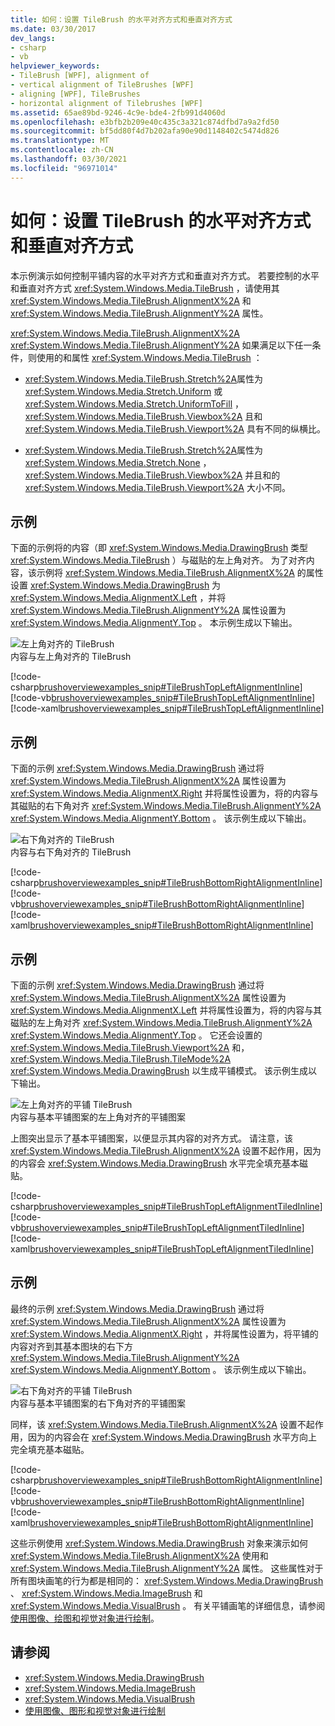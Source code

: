 ```yaml
---
title: 如何：设置 TileBrush 的水平对齐方式和垂直对齐方式
ms.date: 03/30/2017
dev_langs:
- csharp
- vb
helpviewer_keywords:
- TileBrush [WPF], alignment of
- vertical alignment of TileBrushes [WPF]
- aligning [WPF], TileBrushes
- horizontal alignment of Tilebrushes [WPF]
ms.assetid: 65ae89bd-9246-4c9e-bde4-2fb991d4060d
ms.openlocfilehash: e3bfb2b209e40c435c3a321c874dfbd7a9a2fd50
ms.sourcegitcommit: bf5dd80f4d7b202afa90e90d1148402c5474d826
ms.translationtype: MT
ms.contentlocale: zh-CN
ms.lasthandoff: 03/30/2021
ms.locfileid: "96971014"
---
```

# <a name="how-to-set-the-horizontal-and-vertical-alignment-of-a-tilebrush"></a>如何：设置 TileBrush 的水平对齐方式和垂直对齐方式
本示例演示如何控制平铺内容的水平对齐方式和垂直对齐方式。 若要控制的水平和垂直对齐方式 <xref:System.Windows.Media.TileBrush> ，请使用其 <xref:System.Windows.Media.TileBrush.AlignmentX%2A> 和 <xref:System.Windows.Media.TileBrush.AlignmentY%2A> 属性。  
  
 <xref:System.Windows.Media.TileBrush.AlignmentX%2A> <xref:System.Windows.Media.TileBrush.AlignmentY%2A> 如果满足以下任一条件，则使用的和属性 <xref:System.Windows.Media.TileBrush> ：  
  
- <xref:System.Windows.Media.TileBrush.Stretch%2A>属性为 <xref:System.Windows.Media.Stretch.Uniform> 或 <xref:System.Windows.Media.Stretch.UniformToFill> ， <xref:System.Windows.Media.TileBrush.Viewbox%2A> 且和 <xref:System.Windows.Media.TileBrush.Viewport%2A> 具有不同的纵横比。  
  
- <xref:System.Windows.Media.TileBrush.Stretch%2A>属性为 <xref:System.Windows.Media.Stretch.None> ， <xref:System.Windows.Media.TileBrush.Viewbox%2A> 并且和的 <xref:System.Windows.Media.TileBrush.Viewport%2A> 大小不同。  
  
## <a name="example"></a>示例  
 下面的示例将的内容（即 <xref:System.Windows.Media.DrawingBrush> 类型 <xref:System.Windows.Media.TileBrush> ）与磁贴的左上角对齐。 为了对齐内容，该示例将 <xref:System.Windows.Media.TileBrush.AlignmentX%2A> 的属性设置 <xref:System.Windows.Media.DrawingBrush> 为 <xref:System.Windows.Media.AlignmentX.Left> ，并将 <xref:System.Windows.Media.TileBrush.AlignmentY%2A> 属性设置为 <xref:System.Windows.Media.AlignmentY.Top> 。 本示例生成以下输出。  
  
 ![左上角对齐的 TileBrush](./media/graphicsmm-tilebrushalignmentexampletopleft.png "graphicsmm_TileBrushAlignmentExampleTopLeft")  
内容与左上角对齐的 TileBrush  
  
 [!code-csharp[brushoverviewexamples_snip#TileBrushTopLeftAlignmentInline](~/samples/snippets/csharp/VS_Snippets_Wpf/BrushOverviewExamples_snip/CSharp/TileBrushAlignmentExample.cs#tilebrushtopleftalignmentinline)]
 [!code-vb[brushoverviewexamples_snip#TileBrushTopLeftAlignmentInline](~/samples/snippets/visualbasic/VS_Snippets_Wpf/BrushOverviewExamples_snip/visualbasic/tilebrushalignmentexample.vb#tilebrushtopleftalignmentinline)]
 [!code-xaml[brushoverviewexamples_snip#TileBrushTopLeftAlignmentInline](~/samples/snippets/xaml/VS_Snippets_Wpf/BrushOverviewExamples_snip/XAML/TileBrushAlignmentExample.xaml#tilebrushtopleftalignmentinline)]  
  
## <a name="example"></a>示例  
 下面的示例 <xref:System.Windows.Media.DrawingBrush> 通过将 <xref:System.Windows.Media.TileBrush.AlignmentX%2A> 属性设置为 <xref:System.Windows.Media.AlignmentX.Right> 并将属性设置为，将的内容与其磁贴的右下角对齐 <xref:System.Windows.Media.TileBrush.AlignmentY%2A> <xref:System.Windows.Media.AlignmentY.Bottom> 。 该示例生成以下输出。  
  
 ![右下角对齐的 TileBrush](./media/graphicsmm-tilebrushalignmentexamplebottomright.png "graphicsmm_TileBrushAlignmentExampleBottomRight")  
内容与右下角对齐的 TileBrush  
  
 [!code-csharp[brushoverviewexamples_snip#TileBrushBottomRightAlignmentInline](~/samples/snippets/csharp/VS_Snippets_Wpf/BrushOverviewExamples_snip/CSharp/TileBrushAlignmentExample.cs#tilebrushbottomrightalignmentinline)]
 [!code-vb[brushoverviewexamples_snip#TileBrushBottomRightAlignmentInline](~/samples/snippets/visualbasic/VS_Snippets_Wpf/BrushOverviewExamples_snip/visualbasic/tilebrushalignmentexample.vb#tilebrushbottomrightalignmentinline)]
 [!code-xaml[brushoverviewexamples_snip#TileBrushBottomRightAlignmentInline](~/samples/snippets/xaml/VS_Snippets_Wpf/BrushOverviewExamples_snip/XAML/TileBrushAlignmentExample.xaml#tilebrushbottomrightalignmentinline)]  
  
## <a name="example"></a>示例  
 下面的示例 <xref:System.Windows.Media.DrawingBrush> 通过将 <xref:System.Windows.Media.TileBrush.AlignmentX%2A> 属性设置为 <xref:System.Windows.Media.AlignmentX.Left> 并将属性设置为，将的内容与其磁贴的左上角对齐 <xref:System.Windows.Media.TileBrush.AlignmentY%2A> <xref:System.Windows.Media.AlignmentY.Top> 。 它还会设置的 <xref:System.Windows.Media.TileBrush.Viewport%2A> 和， <xref:System.Windows.Media.TileBrush.TileMode%2A> <xref:System.Windows.Media.DrawingBrush> 以生成平铺模式。 该示例生成以下输出。  
  
 ![左上角对齐的平铺 TileBrush](./media/graphicsmm-tilebrushalignmentexampletoplefttiled.png "graphicsmm_TileBrushAlignmentExampleTopLeftTiled")  
内容与基本平铺图案的左上角对齐的平铺图案  
  
 上图突出显示了基本平铺图案，以便显示其内容的对齐方式。 请注意，该 <xref:System.Windows.Media.TileBrush.AlignmentX%2A> 设置不起作用，因为的内容会 <xref:System.Windows.Media.DrawingBrush> 水平完全填充基本磁贴。  
  
 [!code-csharp[brushoverviewexamples_snip#TileBrushTopLeftAlignmentTiledInline](~/samples/snippets/csharp/VS_Snippets_Wpf/BrushOverviewExamples_snip/CSharp/TileBrushAlignmentExample.cs#tilebrushtopleftalignmenttiledinline)]
 [!code-vb[brushoverviewexamples_snip#TileBrushTopLeftAlignmentTiledInline](~/samples/snippets/visualbasic/VS_Snippets_Wpf/BrushOverviewExamples_snip/visualbasic/tilebrushalignmentexample.vb#tilebrushtopleftalignmenttiledinline)]
 [!code-xaml[brushoverviewexamples_snip#TileBrushTopLeftAlignmentTiledInline](~/samples/snippets/xaml/VS_Snippets_Wpf/BrushOverviewExamples_snip/XAML/TileBrushAlignmentExample.xaml#tilebrushtopleftalignmenttiledinline)]  
  
## <a name="example"></a>示例  
 最终的示例 <xref:System.Windows.Media.DrawingBrush> 通过将 <xref:System.Windows.Media.TileBrush.AlignmentX%2A> 属性设置为 <xref:System.Windows.Media.AlignmentX.Right> ，并将属性设置为，将平铺的内容对齐到其基本图块的右下方 <xref:System.Windows.Media.TileBrush.AlignmentY%2A> <xref:System.Windows.Media.AlignmentY.Bottom> 。 该示例生成以下输出。  
  
 ![右下角对齐的平铺 TileBrush](./media/graphicsmm-tilebrushalignmentexamplebottomrighttiled.png "graphicsmm_TileBrushAlignmentExampleBottomRightTiled")  
内容与基本平铺图案的右下角对齐的平铺图案  
  
 同样，该 <xref:System.Windows.Media.TileBrush.AlignmentX%2A> 设置不起作用，因为的内容会在 <xref:System.Windows.Media.DrawingBrush> 水平方向上完全填充基本磁贴。  
  
 [!code-csharp[brushoverviewexamples_snip#TileBrushBottomRightAlignmentInline](~/samples/snippets/csharp/VS_Snippets_Wpf/BrushOverviewExamples_snip/CSharp/TileBrushAlignmentExample.cs#tilebrushbottomrightalignmentinline)]
 [!code-vb[brushoverviewexamples_snip#TileBrushBottomRightAlignmentInline](~/samples/snippets/visualbasic/VS_Snippets_Wpf/BrushOverviewExamples_snip/visualbasic/tilebrushalignmentexample.vb#tilebrushbottomrightalignmentinline)]
 [!code-xaml[brushoverviewexamples_snip#TileBrushBottomRightAlignmentInline](~/samples/snippets/xaml/VS_Snippets_Wpf/BrushOverviewExamples_snip/XAML/TileBrushAlignmentExample.xaml#tilebrushbottomrightalignmentinline)]  
  
 这些示例使用 <xref:System.Windows.Media.DrawingBrush> 对象来演示如何 <xref:System.Windows.Media.TileBrush.AlignmentX%2A> 使用和 <xref:System.Windows.Media.TileBrush.AlignmentY%2A> 属性。 这些属性对于所有图块画笔的行为都是相同的： <xref:System.Windows.Media.DrawingBrush> 、 <xref:System.Windows.Media.ImageBrush> 和 <xref:System.Windows.Media.VisualBrush> 。 有关平铺画笔的详细信息，请参阅[使用图像、绘图和视觉对象进行绘制](painting-with-images-drawings-and-visuals.md)。  
  
## <a name="see-also"></a>请参阅

- <xref:System.Windows.Media.DrawingBrush>
- <xref:System.Windows.Media.ImageBrush>
- <xref:System.Windows.Media.VisualBrush>
- [使用图像、图形和视觉对象进行绘制](painting-with-images-drawings-and-visuals.md)
